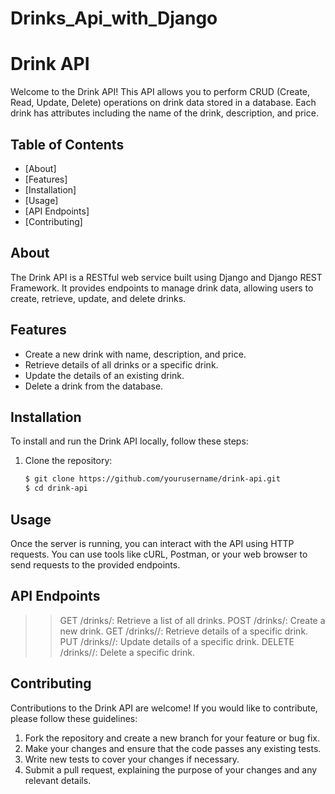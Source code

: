 # Drinks_Api_with_Django

# Drink API

Welcome to the Drink API! This API allows you to perform CRUD (Create, Read, Update, Delete) operations on drink data stored in a database. Each drink has attributes including the name of the drink, description, and price.

## Table of Contents
- [About]
- [Features]
- [Installation]
- [Usage]
- [API Endpoints]
- [Contributing]

## About

The Drink API is a RESTful web service built using Django and Django REST Framework. It provides endpoints to manage drink data, allowing users to create, retrieve, update, and delete drinks.

## Features

- Create a new drink with name, description, and price.
- Retrieve details of all drinks or a specific drink.
- Update the details of an existing drink.
- Delete a drink from the database.

## Installation

To install and run the Drink API locally, follow these steps:

1. Clone the repository:

   ```bash
   $ git clone https://github.com/yourusername/drink-api.git
   $ cd drink-api

## Usage
Once the server is running, you can interact with the API using HTTP requests. You can use tools like cURL, Postman, or your web browser to send requests to the provided endpoints.

## API Endpoints
>> GET /drinks/: Retrieve a list of all drinks.
>> POST /drinks/: Create a new drink.
>> GET /drinks/<id>/: Retrieve details of a specific drink.
>> PUT /drinks/<id>/: Update details of a specific drink.
>> DELETE /drinks/<id>/: Delete a specific drink.

## Contributing
Contributions to the Drink API are welcome! If you would like to contribute, please follow these guidelines:

1. Fork the repository and create a new branch for your feature or bug fix.
2. Make your changes and ensure that the code passes any existing tests.
3. Write new tests to cover your changes if necessary.
4. Submit a pull request, explaining the purpose of your changes and any relevant details.
